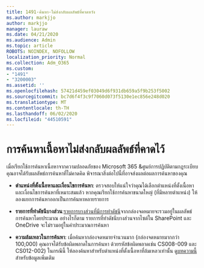 ```yaml
---
title: 1491-ค้นหา-ไม่ส่งกลับผลลัพธ์ที่คาดหวัง
ms.author: markjjo
author: markjjo
manager: lauraw
ms.date: 04/21/2020
ms.audience: Admin
ms.topic: article
ROBOTS: NOINDEX, NOFOLLOW
localization_priority: Normal
ms.collection: Adm_O365
ms.custom:
- "1491"
- "3200003"
ms.assetid: ''
ms.openlocfilehash: 57421d459ef03049d6f931db659a5f9b253f5002
ms.sourcegitcommit: bc7d6f4f3c9f7060d073f5130e1ec856e248d020
ms.translationtype: MT
ms.contentlocale: th-TH
ms.lasthandoff: 06/02/2020
ms.locfileid: "44510591"
---
```

# <a name="content-search-not-returning-expected-results"></a>การค้นหาเนื้อหาไม่ส่งกลับผลลัพธ์ที่คาดไว้

เมื่อเรียกใช้การค้นหาเนื้อหาจากความปลอดภัยของ Microsoft 365 &ศูนย์การปฏิบัติตามกฎระเบียบ คุณอาจได้รับผลลัพธ์การค้นหาที่ไม่คาดคิด พิจารณาสิ่งต่อไปนี้ที่อาจส่งผลต่อผลการค้นหาของคุณ

- **ตําแหน่งที่ตั้งเนื้อหาและเงื่อนไขการค้นหา**: ตรวจสอบให้แน่ใจว่าคุณได้เลือกตําแหน่งที่ตั้งเนื้อหาและเงื่อนไขการค้นหาที่เหมาะสมแล้ว หากคุณเรียกใช้การค้นหาขนาดใหญ่ (ที่มีหลายตําแหน่ง) ให้ลองแยกการค้นหาออกเป็นการค้นหาหลายรายการ

- **รายการที่ทําดัชนีบางส่วน**:[รายการบางส่วนที่มีการทําดัชนี](https://docs.microsoft.com/microsoft-365/compliance/partially-indexed-items-in-content-search)จากกล่องจดหมายจะรวมอยู่ในผลลัพธ์การค้นหาโดยประมาณ อย่างไรก็ตาม รายการที่ทําดัชนีบางส่วนจากไซต์ใน SharePoint และ OneDrive จะไม่รวมอยู่ในค่าประมาณการค้นหา

- **ความล้มเหลวในการค้นหา**: เมื่อค้นหากล่องจดหมายจํานวนมาก (กล่องจดหมายมากกว่า 100,000) คุณอาจได้รับข้อผิดพลาดในการค้นหา ด้วยรหัสข้อผิดพลาดเช่น CS008-009 และ CS012-002) ในกรณีนี้ ให้ลองค้นหาสําหรับตําแหน่งที่ตั้งเนื้อหาที่ล้มเหลวเท่านั้น ดู[บทความนี้](https://docs.microsoft.com/microsoft-365/compliance/retry-failed-content-search)สําหรับข้อมูลเพิ่มเติม
